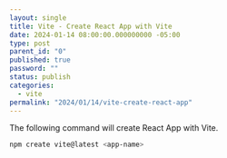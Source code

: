 ```yaml
---
layout: single
title: Vite - Create React App with Vite
date: 2024-01-14 08:00:00.000000000 -05:00
type: post
parent_id: "0"
published: true
password: ""
status: publish
categories:
  - vite
permalink: "2024/01/14/vite-create-react-app"
---
```


The following command will create React App with Vite.

```bash
npm create vite@latest <app-name>
```
